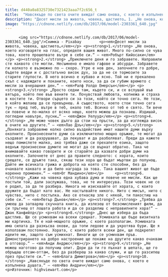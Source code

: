 ```yaml
---
title: d440a0a8325730e7321423aaa7f2c656_t
mitle:  "Навсякъде по света очите виждат само онова, с което е изпълнена душата"
description: "Десет мисли за живота, човека, щастието… 1. „Не онова, което изговаряте на глас, определя вашия живот. Много по-силно се чува това, което прошепвате вътре в себе си.“ – Робърт Кийосаки 2. „Приключете деня и го забравете. Направили сте каквото сте могли. Несъмнено е имало гафове и абсурди. Забравете ги колкото е възможно по – скоро. …"
image: "https://cdnone.netlify.com/db/2017/06/model-2303361_640.jpg"
---
```


          <img src="https://cdnone.netlify.com/db/2017/06/model-2303361_640.jpg"/>Снимка - Pixabay        <p><em>Десет мисли за живота, човека, щастието…</em></p> <p><strong>1.</strong> „Не онова, което изговаряте на глас, определя вашия живот. Много по-силно се чува това, което прошепвате вътре в себе си.“ – <em>Робърт Кийосаки</em></p> <p><strong>2.</strong> „Приключете деня и го забравете. Направили сте каквото сте могли. Несъмнено е имало гафове и абсурди. Забравете ги колкото е възможно по – скоро. Утре е нов ден, започнете го добре, бъдете ведри и с достатъчно висок дух, за да не се тормозите за старите глупости. В него всичко е хубаво и ясно. Той ни е прекалено скъп с надеждите и поканите, които носи, за да си губим времето с мисли за вчерашния ден.“ – <em>Ралф Уолдо Емерсън</em></p> <p><strong>3.</strong> „Просто седни там, където си, и се вслушай във вятъра, който пее във вените ти. Почувствай любовта, копнежа и страха в костите ти. Отвори сърцето си за този, който си точно сега. Не този, в който желаеш да се превърнеш. А съществото, което стои точно сега тук – пред теб, вътре в теб, около теб. Всичко от теб е свято. Ти вече си повече и по-малко от всяко нещо, което можеш да познаеш. Издишай, погледни навътре, пусни…“ – <em>Джон Уелууд</em></p> <p><strong>4.</strong> „Не може човек дълго да стои на пръсти, за да изглежда висок в очите на другите.“ – <em>Лао Дзъ</em></p> <p><strong>5.</strong> „Понякога забравяме колко силно въздействие имат нашите думи върху околните. Произнесените думи са изключително мощно оръжие, те могат да създават и да разрушават, да лекуват и да разболяват. Преди да кажете нещо помислете малко, ако трябва даже си прехапете езика, защото веднъж произнесени думите не могат да се върнат обратно. Така че внимавайте какво говорите и се старайте да казвате добри думи на околните. Започнете от днес да правите следното: с хората, които срещате, се дръжте така, сякаш тези хора ще бъдат мъртви до полунощ. Дайте им всичката грижа и доброта на която сте способни, без да очаквате каквато и да било награда за това. Така вашият живот ще бъде коренно променен.“ – <em>Ог Мандино</em></p>     <p><strong>6.</strong> „Кажи на човека една хубава дума и повече не мисли. Как ще постъпи той, дали заслужава, това, не те интересува. Този човек не се е родил, за да те разбира. Никога не изисквайте от хората, с които дружите да бъдат като вас. Не настъпвайте никого. Нито с мисъл, нито с чувство, нито с постъпка. Ако се отнасяш зле с някой, ти пакостиш на себе си.“ – <em>Петър Дънов</em></p> <p><strong>7.</strong> „Трябва да умееш да затваряш скучната книга, да излезеш от безсмисленият филм, да си тръгнеш от лошата работа и да се разделиш с неправилните хорa!“ – Джак Канфийлд</p> <p><strong>8.</strong> „Днес ще избера да бъда щастлив. Ще се усмихвам на всеки срещнат. Усмивката ще бъде визитната ми картичка. Тя е най-мощното оръжие, с което разполагам. Усмивката има силата да разкъсва окови, да топи ледове и да укротява бури. Ще я използвам постоянно. Хората, с които работя всеки ден, ще подкрепят идеите ми, защото съм усмихнат. Винаги ще се усмихвам пръв. Демонстрирането на добро настроение ще покаже на другите какво очаквам в отговор.“ – <em>Анди Андрюс</em></p> <p><strong>9.</strong> „Не можеш наготово да получиш опит. Дори да ти го пъхнат в шепата, ще го обръщаш отсам-оттам, без да разбереш за какво служи, и ще го разсипеш през пръстите си.“ – <em>Блага Димитрова</em></p> <p><strong>10.</strong> „Навсякъде по света очите виждат само онова, с което е изпълнена душата.“ – <em>Иво Андрич</em></p> <p>Източник: highviewart.com</p>        